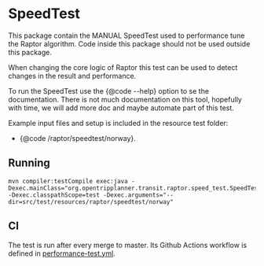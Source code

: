# SpeedTest

This package contain the MANUAL SpeedTest used to performance tune the Raptor algorithm. Code
inside this package should not be used outside this package.

When changing the core logic of Raptor this test can be used to detect changes in the result and
performance.

To run the SpeedTest use the {@code --help} option to se the documentation. There is not much
documentation on this tool, hopefully with time, we will add more doc and maybe automate part of 
this test.

Example input files and setup is included in the resource test folder:
 - {@code /raptor/speedtest/norway}.

## Running 

```
mvn compiler:testCompile exec:java -Dexec.mainClass="org.opentripplanner.transit.raptor.speed_test.SpeedTest" -Dexec.classpathScope=test -Dexec.arguments="--dir=src/test/resources/raptor/speedtest/norway"
```

## CI

The test is run after every merge to master. Its Github Actions workflow is defined in [performance-test.yml](../../../../../../../../.github/workflows/performance-test.yml).